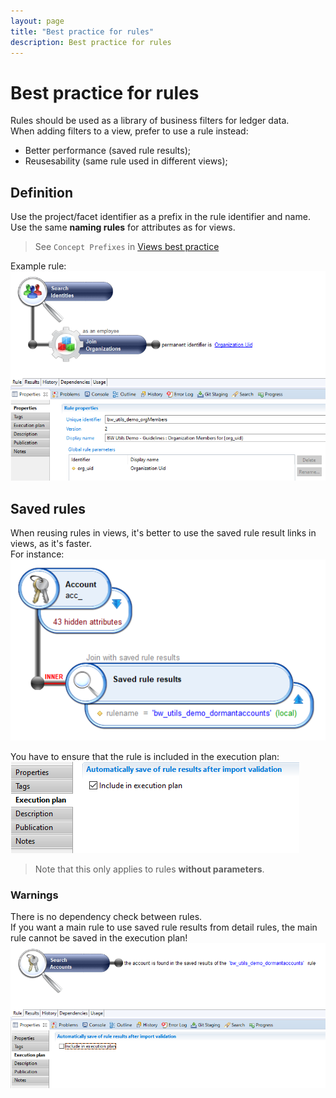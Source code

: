 ```yaml
---
layout: page
title: "Best practice for rules"
description: Best practice for rules
---
```


# Best practice for rules

Rules should be used as a library of business filters for ledger data.  
When adding filters to a view, prefer to use a rule instead:  

* Better performance (saved rule results);  
* Reusesability (same rule used in different views);  

## Definition  

Use the project/facet identifier as a prefix in the rule identifier and name.  
Use the same **naming rules** for attributes as for views.  

> See `Concept Prefixes` in [Views best practice](./03-rules)  

Example rule:  
![Sample rule](./images/guideline_sample_rule.png "Sample rule")  

## Saved rules  

When reusing rules in views, it's better to use the saved rule result links in views, as it's faster.  
For instance:  
![View saved rules](./images/guideline_view_saved_rule.png "View saved rules")  

You have to ensure that the rule is included in the execution plan:  
![Rule execution plan](./images/guideline_rule_execplan.png "Rule execution plan")  

> Note that this only applies to rules **without parameters**.

### Warnings

There is no dependency check between rules.  
If you want a main rule to use saved rule results from detail rules, the main rule cannot be saved in the execution plan!  
![Rule dependencies](./images/guideline_rule_saved_subrule.png "Rule dependencies")  
